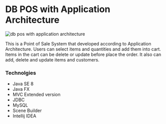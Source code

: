 # DB POS with Application Architecture

![db pos with application architecture](https://user-images.githubusercontent.com/46773156/52532201-dcfc6580-2d46-11e9-8c7d-cd4718c4dbf0.png)


This is a Point of Sale System that developed according to Application Architecture. Users can select items and quantities and add them into cart. Items in the cart can be delete or update before place the order. It also can add, delete and update items and customers.

### Technolgies
* Java SE 8
* Java FX
* MVC Extended version
* JDBC
* MySQL
* Scene Builder
* Intellij IDEA